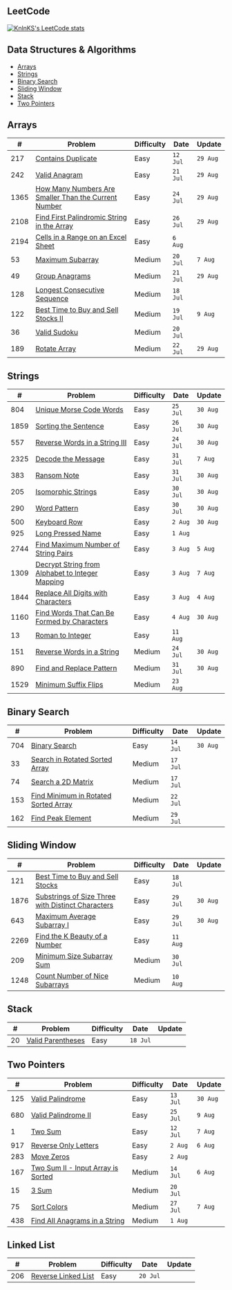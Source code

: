 ## LeetCode

[![KnlnKS's LeetCode stats](https://leetcode-stats-six.vercel.app/?username=joshdavidang)](https://github.com/KnlnKS/leetcode-stats)

## Data Structures & Algorithms

- [Arrays](https://github.com/joshuadavidang/data-structures-and-algorithms#arrays)
- [Strings](https://github.com/joshuadavidang/data-structures-and-algorithms#strings)
- [Binary Search](https://github.com/joshuadavidang/data-structures-and-algorithms#binary-search)
- [Sliding Window](https://github.com/joshuadavidang/data-structures-and-algorithms#sliding-window)
- [Stack](https://github.com/joshuadavidang/data-structures-and-algorithms#stack)
- [Two Pointers](https://github.com/joshuadavidang/data-structures-and-algorithms#two-pointers)

## Arrays

| #    | Problem                                                                                                                                     | Difficulty | Date     | Update   |
| ---- | ------------------------------------------------------------------------------------------------------------------------------------------- | ---------- | -------- | -------- |
| 217  | [Contains Duplicate](https://leetcode.com/problems/contains-duplicate/)                                                                     | Easy       | `12 Jul` | `29 Aug` |
| 242  | [Valid Anagram](https://leetcode.com/problems/valid-anagram/)                                                                               | Easy       | `21 Jul` | `29 Aug` |
| 1365 | [How Many Numbers Are Smaller Than the Current Number](https://leetcode.com/problems/how-many-numbers-are-smaller-than-the-current-number/) | Easy       | `24 Jul` | `29 Aug` |
| 2108 | [Find First Palindromic String in the Array](https://leetcode.com/problems/find-first-palindromic-string-in-the-array/)                     | Easy       | `26 Jul` | `29 Aug` |
| 2194 | [Cells in a Range on an Excel Sheet](https://leetcode.com/problems/cells-in-a-range-on-an-excel-sheet/)                                     | Easy       | `6 Aug`  |          |
| 53   | [Maximum Subarray](https://leetcode.com/problems/maximum-subarray/)                                                                         | Medium     | `20 Jul` | `7 Aug`  |
| 49   | [Group Anagrams](https://leetcode.com/problems/group-anagrams/)                                                                             | Medium     | `21 Jul` | `29 Aug` |
| 128  | [Longest Consecutive Sequence](https://leetcode.com/problems/longest-consecutive-sequence/)                                                 | Medium     | `18 Jul` |
| 122  | [Best Time to Buy and Sell Stocks II](https://leetcode.com/problems/best-time-to-buy-and-sell-stock-ii/)                                    | Medium     | `19 Jul` | `9 Aug`  |
| 36   | [Valid Sudoku](https://leetcode.com/problems/valid-sudoku/)                                                                                 | Medium     | `20 Jul` |
| 189  | [Rotate Array](https://leetcode.com/problems/rotate-array/)                                                                                 | Medium     | `22 Jul` | `29 Aug` |

## Strings

| #    | Problem                                                                                                                           | Difficulty | Date     | Update   |
| ---- | --------------------------------------------------------------------------------------------------------------------------------- | ---------- | -------- | -------- |
| 804  | [Unique Morse Code Words](https://leetcode.com/problems/unique-morse-code-words/)                                                 | Easy       | `25 Jul` | `30 Aug` |
| 1859 | [Sorting the Sentence](https://leetcode.com/problems/sorting-the-sentence/)                                                       | Easy       | `26 Jul` | `30 Aug` |
| 557  | [Reverse Words in a String III](https://leetcode.com/problems/reverse-words-in-a-string-iii/)                                     | Easy       | `24 Jul` | `30 Aug` |
| 2325 | [Decode the Message](https://leetcode.com/problems/decode-the-message/)                                                           | Easy       | `31 Jul` | `7 Aug`  |
| 383  | [Ransom Note](https://leetcode.com/problems/ransom-note/)                                                                         | Easy       | `31 Jul` | `30 Aug` |
| 205  | [Isomorphic Strings](https://leetcode.com/problems/isomorphic-strings/)                                                           | Easy       | `30 Jul` | `30 Aug` |
| 290  | [Word Pattern](https://leetcode.com/problems/word-pattern)                                                                        | Easy       | `30 Jul` | `30 Aug` |
| 500  | [Keyboard Row](https://leetcode.com/problems/keyboard-row/)                                                                       | Easy       | `2 Aug`  | `30 Aug` |
| 925  | [Long Pressed Name](https://leetcode.com/problems/long-pressed-name/)                                                             | Easy       | `1 Aug`  |
| 2744 | [Find Maximum Number of String Pairs](https://leetcode.com/problems/find-maximum-number-of-string-pairs)                          | Easy       | `3 Aug`  | `5 Aug`  |
| 1309 | [Decrypt String from Alphabet to Integer Mapping](https://leetcode.com/problems/decrypt-string-from-alphabet-to-integer-mapping/) | Easy       | `3 Aug`  | `7 Aug`  |
| 1844 | [Replace All Digits with Characters](https://leetcode.com/problems/replace-all-digits-with-characters/)                           | Easy       | `3 Aug`  | `4 Aug`  |
| 1160 | [Find Words That Can Be Formed by Characters](https://leetcode.com/problems/find-words-that-can-be-formed-by-characters)          | Easy       | `4 Aug`  | `30 Aug` |
| 13   | [Roman to Integer](https://leetcode.com/problems/roman-to-integer/)                                                               | Easy       | `11 Aug` |          |
| 151  | [Reverse Words in a String](https://leetcode.com/problems/reverse-words-in-a-string/)                                             | Medium     | `24 Jul` | `30 Aug` |
| 890  | [Find and Replace Pattern](https://leetcode.com/problems/find-and-replace-pattern/)                                               | Medium     | `31 Jul` | `30 Aug` |
| 1529 | [Minimum Suffix Flips](https://leetcode.com/problems/minimum-suffix-flips)                                                        | Medium     | `23 Aug` |

## Binary Search

| #   | Problem                                                                                                     | Difficulty | Date     | Update   |
| --- | ----------------------------------------------------------------------------------------------------------- | ---------- | -------- | -------- |
| 704 | [Binary Search](https://leetcode.com/problems/binary-search/)                                               | Easy       | `14 Jul` | `30 Aug` |
| 33  | [Search in Rotated Sorted Array](https://leetcode.com/problems/search-in-rotated-sorted-array/)             | Medium     | `17 Jul` |
| 74  | [Search a 2D Matrix](https://leetcode.com/problems/search-a-2d-matrix/)                                     | Medium     | `17 Jul` |
| 153 | [Find Minimum in Rotated Sorted Array](https://leetcode.com/problems/find-minimum-in-rotated-sorted-array/) | Medium     | `22 Jul` |
| 162 | [Find Peak Element](https://leetcode.com/problems/find-peak-element/)                                       | Medium     | `29 Jul` |

## Sliding Window

| #    | Problem                                                                                                                               | Difficulty | Date     | Update   |
| ---- | ------------------------------------------------------------------------------------------------------------------------------------- | ---------- | -------- | -------- |
| 121  | [Best Time to Buy and Sell Stocks](https://leetcode.com/problems/best-time-to-buy-and-sell-stock/)                                    | Easy       | `18 Jul` |
| 1876 | [Substrings of Size Three with Distinct Characters](https://leetcode.com/problems/substrings-of-size-three-with-distinct-characters/) | Easy       | `29 Jul` | `30 Aug` |
| 643  | [Maximum Average Subarray I](https://leetcode.com/problems/maximum-average-subarray-i/)                                               | Easy       | `29 Jul` | `30 Aug` |
| 2269 | [Find the K Beauty of a Number](https://leetcode.com/problems/find-the-k-beauty-of-a-number/)                                         | Easy       | `11 Aug` |          |
| 209  | [Minimum Size Subarray Sum](https://leetcode.com/problems/minimum-size-subarray-sum/)                                                 | Medium     | `30 Jul` |
| 1248 | [Count Number of Nice Subarrays](https://leetcode.com/problems/count-number-of-nice-subarrays/)                                       | Medium     | `10 Aug` |

## Stack

| #   | Problem                                                               | Difficulty | Date     | Update |
| --- | --------------------------------------------------------------------- | ---------- | -------- | ------ |
| 20  | [Valid Parentheses](https://leetcode.com/problems/valid-parentheses/) | Easy       | `18 Jul` |

## Two Pointers

| #   | Problem                                                                                               | Difficulty | Date     | Update   |
| --- | ----------------------------------------------------------------------------------------------------- | ---------- | -------- | -------- |
| 125 | [Valid Palindrome](https://leetcode.com/problems/valid-palindrome/)                                   | Easy       | `13 Jul` | `30 Aug` |
| 680 | [Valid Palindrome II](https://leetcode.com/problems/valid-palindrome-ii/)                             | Easy       | `25 Jul` | `9 Aug`  |
| 1   | [Two Sum](https://leetcode.com/problems/two-sum/)                                                     | Easy       | `12 Jul` | `7 Aug`  |
| 917 | [Reverse Only Letters](https://leetcode.com/problems/reverse-only-letters/)                           | Easy       | `2 Aug`  | `6 Aug`  |
| 283 | [Move Zeros](https://leetcode.com/problems/move-zeroes/)                                              | Easy       | `2 Aug`  |
| 167 | [Two Sum II - Input Array is Sorted](https://leetcode.com/problems/two-sum-ii-input-array-is-sorted/) | Medium     | `14 Jul` | `6 Aug`  |
| 15  | [3 Sum](https://leetcode.com/problems/3sum/)                                                          | Medium     | `20 Jul` |
| 75  | [Sort Colors](https://leetcode.com/problems/sort-colors/)                                             | Medium     | `27 Jul` | `7 Aug`  |
| 438 | [Find All Anagrams in a String](https://leetcode.com/problems/find-all-anagrams-in-a-string/)         | Medium     | `1 Aug`  |

## Linked List

| #   | Problem                                                                   | Difficulty | Date     | Update |
| --- | ------------------------------------------------------------------------- | ---------- | -------- | ------ |
| 206 | [Reverse Linked List](https://leetcode.com/problems/reverse-linked-list/) | Easy       | `20 Jul` |
